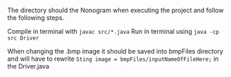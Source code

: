 The directory should the Nonogram when executing the project and follow the following steps.

Compile in terminal with `javac src/*.java` 
Run in terminal using `java -cp src Driver`

When changing the .bmp image it should be saved into bmpFiles directory and will have to rewrite `Sting image = bmpFiles/inputNameOfFileHere;` in the Driver.java
